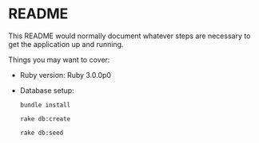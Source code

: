 # README

This README would normally document whatever steps are necessary to get the
application up and running.

Things you may want to cover:

* Ruby version:
Ruby 3.0.0p0

<!-- * System dependencies: -->

<!-- * Configuration: -->

* Database setup:

    `bundle install`

    `rake db:create`
    
    `rake db:seed`


<!-- * How to run the test suite -->

<!-- * Services (job queues, cache servers, search engines, etc.) -->

<!-- * Deployment instructions -->
